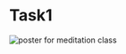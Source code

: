 # Task1
![poster for meditation class](https://github.com/Moumita98123/Task1/assets/126893974/ddc11734-5dbf-43e4-81a6-1c1eadfd5476)
